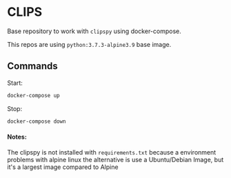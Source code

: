 
# CLIPS

Base repository to work with `clipspy` using docker-compose.

This repos are using `python:3.7.3-alpine3.9` base image.


## Commands

Start:

```bash
docker-compose up
```

Stop:
```bash
docker-compose down
```

#### Notes:
The clipspy is not installed with `requirements.txt` because a 
environment problems with alpine linux the alternative is use a Ubuntu/Debian Image, but it's a largest image compared to Alpine
